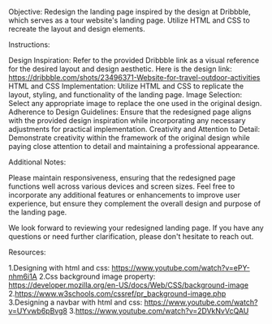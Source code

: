Objective: Redesign the landing page inspired by the design at Dribbble, which serves as a tour website's landing page. Utilize HTML and CSS to recreate the layout and design elements.

Instructions:

Design Inspiration: Refer to the provided Dribbble link as a visual reference for the desired layout and design aesthetic. Here is the design link: https://dribbble.com/shots/23496371-Website-for-travel-outdoor-activities
HTML and CSS Implementation: Utilize HTML and CSS to replicate the layout, styling, and functionality of the landing page.
Image Selection: Select any appropriate image to replace the one used in the original design.
Adherence to Design Guidelines: Ensure that the redesigned page aligns with the provided design inspiration while incorporating any necessary adjustments for practical implementation.
Creativity and Attention to Detail: Demonstrate creativity within the framework of the original design while paying close attention to detail and maintaining a professional appearance.

Additional Notes:

Please maintain responsiveness, ensuring that the redesigned page functions well across various devices and screen sizes.
Feel free to incorporate any additional features or enhancements to improve user experience, but ensure they complement the overall design and purpose of the landing page.

We look forward to reviewing your redesigned landing page. If you have any questions or need further clarification, please don't hesitate to reach out.

Resources: 

1.Designing with html and css:  https://www.youtube.com/watch?v=ePY-nhm6i1A
2.Css background image property: https://developer.mozilla.org/en-US/docs/Web/CSS/background-image
2.https://www.w3schools.com/cssref/pr_background-image.php
3.Designing a navbar with html and css: https://www.youtube.com/watch?v=UYvwb6pBvg8
3.https://www.youtube.com/watch?v=2DVkNvVcQAU

